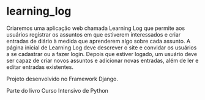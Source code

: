 # learning_log

Criaremos uma aplicação web chamada Learning Log
que permite aos usuários registrar os assuntos em que estiverem
interessados e criar entradas de diário à medida que aprenderem algo
sobre cada assunto. A página inicial de Learning Log deve descrever o
site e convidar os usuários a se cadastrar ou a fazer login. Depois que
estiver logado, um usuário deve ser capaz de criar novos assuntos e
adicionar novas entradas, além de ler e editar entradas existentes.

Projeto desenvolvido no Framework Django. 

Parte do livro Curso Intensivo de Python